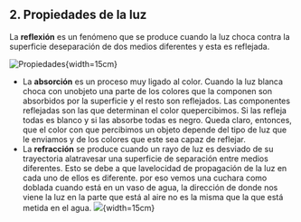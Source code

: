 

##  2. **Propiedades de la luz**
La **reflexión** es un fenómeno que se produce cuando la luz choca contra la superficie deseparación de dos medios diferentes y esta es reflejada.

![Propiedades](imagenes/Imagen_2.jpg){width=15cm}

- La **absorción** es un proceso muy ligado al color. Cuando la luz blanca choca con unobjeto una parte de los colores que la componen son absorbidos por la superficie y el resto son reflejados. Las componentes reflejadas son las que determinan el color quepercibimos. Si las refleja todas es blanco y si las absorbe todas es negro. Queda claro, entonces, que el color con que percibimos un objeto depende del tipo de luz que le enviamos y de los colores que este sea capaz de reflejar.
- La **refracción** se produce cuando un rayo de luz es desviado de su trayectoria alatravesar una superficie de separación entre medios diferentes. Esto se debe a que lavelocidad de propagación de la luz en cada uno de ellos es diferente. por eso vemos una cuchara como doblada cuando está en un vaso de agua, la dirección de donde nos viene la luz en la parte que está al aire no es la misma que la que está metida en el agua.
![ ](imagenes/Imagen_3.jpg){width=15cm} 


  
